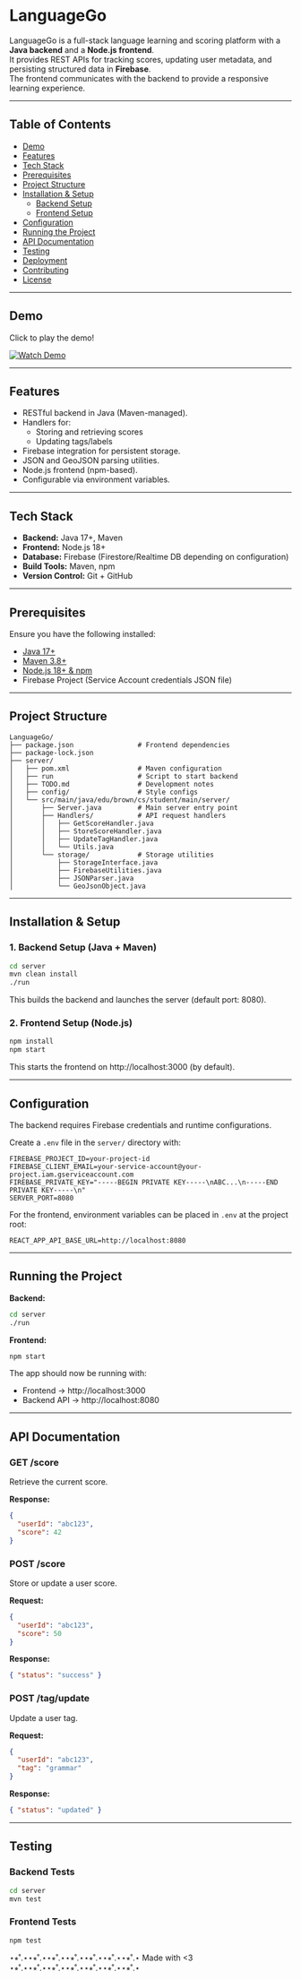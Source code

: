 # LanguageGo

LanguageGo is a full-stack language learning and scoring platform with a **Java backend** and a **Node.js frontend**.  
It provides REST APIs for tracking scores, updating user metadata, and persisting structured data in **Firebase**.  
The frontend communicates with the backend to provide a responsive learning experience.

---

## Table of Contents

- [Demo](#-demo)
- [Features](#-features)
- [Tech Stack](#-tech-stack)
- [Prerequisites](#-prerequisites)
- [Project Structure](#-project-structure)
- [Installation & Setup](#️-installation--setup)
  - [Backend Setup](#1-backend-setup-java--maven)
  - [Frontend Setup](#2-frontend-setup-nodejs)
- [Configuration](#-configuration)
- [Running the Project](#-running-the-project)
- [API Documentation](#-api-documentation)
- [Testing](#-testing)
- [Deployment](#-deployment)
- [Contributing](#-contributing)
- [License](#-license)

---

## Demo

Click to play the demo!

[![Watch Demo](demo.png)](https://drive.google.com/file/d/1Kl2T35G-lxQvuMdP5mCPOLwvyQJm-Hqz/view?usp=sharing)

---

## Features

- RESTful backend in Java (Maven-managed).
- Handlers for:
  - Storing and retrieving scores
  - Updating tags/labels
- Firebase integration for persistent storage.
- JSON and GeoJSON parsing utilities.
- Node.js frontend (npm-based).
- Configurable via environment variables.

---

## Tech Stack

- **Backend:** Java 17+, Maven  
- **Frontend:** Node.js 18+  
- **Database:** Firebase (Firestore/Realtime DB depending on configuration)  
- **Build Tools:** Maven, npm  
- **Version Control:** Git + GitHub  

---

## Prerequisites

Ensure you have the following installed:

- [Java 17+](https://adoptopenjdk.net/)  
- [Maven 3.8+](https://maven.apache.org/)  
- [Node.js 18+ & npm](https://nodejs.org/)  
- Firebase Project (Service Account credentials JSON file)

---

## Project Structure

```
LanguageGo/
├── package.json                # Frontend dependencies
├── package-lock.json
├── server/
│   ├── pom.xml                 # Maven configuration
│   ├── run                     # Script to start backend
│   ├── TODO.md                 # Development notes
│   ├── config/                 # Style configs
│   └── src/main/java/edu/brown/cs/student/main/server/
│       ├── Server.java         # Main server entry point
│       ├── Handlers/           # API request handlers
│       │   ├── GetScoreHandler.java
│       │   ├── StoreScoreHandler.java
│       │   ├── UpdateTagHandler.java
│       │   └── Utils.java
│       └── storage/            # Storage utilities
│           ├── StorageInterface.java
│           ├── FirebaseUtilities.java
│           ├── JSONParser.java
│           └── GeoJsonObject.java
```

---

## Installation & Setup

### 1. Backend Setup (Java + Maven)

```bash
cd server
mvn clean install
./run
```

This builds the backend and launches the server (default port: 8080).

### 2. Frontend Setup (Node.js)

```bash
npm install
npm start
```

This starts the frontend on http://localhost:3000 (by default).

---

## Configuration

The backend requires Firebase credentials and runtime configurations.

Create a `.env` file in the `server/` directory with:

```env
FIREBASE_PROJECT_ID=your-project-id
FIREBASE_CLIENT_EMAIL=your-service-account@your-project.iam.gserviceaccount.com
FIREBASE_PRIVATE_KEY="-----BEGIN PRIVATE KEY-----\nABC...\n-----END PRIVATE KEY-----\n"
SERVER_PORT=8080
```

For the frontend, environment variables can be placed in `.env` at the project root:

```env
REACT_APP_API_BASE_URL=http://localhost:8080
```

---

## Running the Project

**Backend:**

```bash
cd server
./run
```

**Frontend:**

```bash
npm start
```

The app should now be running with:
- Frontend → http://localhost:3000
- Backend API → http://localhost:8080

---

## API Documentation

### GET /score

Retrieve the current score.

**Response:**
```json
{
  "userId": "abc123",
  "score": 42
}
```

### POST /score

Store or update a user score.

**Request:**
```json
{
  "userId": "abc123",
  "score": 50
}
```

**Response:**
```json
{ "status": "success" }
```

### POST /tag/update

Update a user tag.

**Request:**
```json
{
  "userId": "abc123",
  "tag": "grammar"
}
```

**Response:**
```json
{ "status": "updated" }
```

---

## Testing

### Backend Tests

```bash
cd server
mvn test
```

### Frontend Tests

```bash
npm test
```

⋆⭒˚.⋆⋆⭒˚.⋆⋆⭒˚.⋆⋆⭒˚.⋆⋆⭒˚.⋆⋆⭒˚.⋆⋆⭒˚.⋆ Made with <3 ⋆⭒˚.⋆⋆⭒˚.⋆⋆⭒˚.⋆⋆⭒˚.⋆⋆⭒˚.⋆⋆⭒˚.⋆⋆⭒˚.⋆